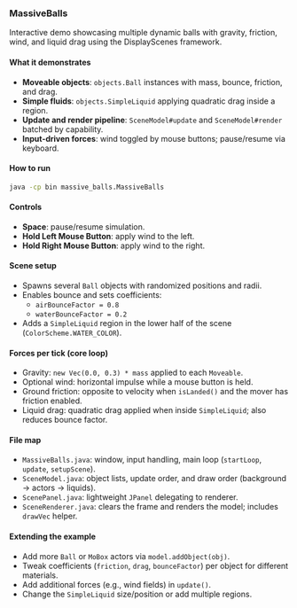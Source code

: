### MassiveBalls

Interactive demo showcasing multiple dynamic balls with gravity, friction, wind, and liquid drag using the DisplayScenes framework.

#### What it demonstrates
- **Moveable objects**: `objects.Ball` instances with mass, bounce, friction, and drag.
- **Simple fluids**: `objects.SimpleLiquid` applying quadratic drag inside a region.
- **Update and render pipeline**: `SceneModel#update` and `SceneModel#render` batched by capability.
- **Input-driven forces**: wind toggled by mouse buttons; pause/resume via keyboard.

#### How to run
```bash
java -cp bin massive_balls.MassiveBalls
```

#### Controls
- **Space**: pause/resume simulation.
- **Hold Left Mouse Button**: apply wind to the left.
- **Hold Right Mouse Button**: apply wind to the right.

#### Scene setup
- Spawns several `Ball` objects with randomized positions and radii.
- Enables bounce and sets coefficients:
  - `airBounceFactor = 0.8`
  - `waterBounceFactor = 0.2`
- Adds a `SimpleLiquid` region in the lower half of the scene (`ColorScheme.WATER_COLOR`).

#### Forces per tick (core loop)
- Gravity: `new Vec(0.0, 0.3) * mass` applied to each `Moveable`.
- Optional wind: horizontal impulse while a mouse button is held.
- Ground friction: opposite to velocity when `isLanded()` and the mover has friction enabled.
- Liquid drag: quadratic drag applied when inside `SimpleLiquid`; also reduces bounce factor.

#### File map
- `MassiveBalls.java`: window, input handling, main loop (`startLoop`, `update`, `setupScene`).
- `SceneModel.java`: object lists, update order, and draw order (background → actors → liquids).
- `ScenePanel.java`: lightweight `JPanel` delegating to renderer.
- `SceneRenderer.java`: clears the frame and renders the model; includes `drawVec` helper.

#### Extending the example
- Add more `Ball` or `MoBox` actors via `model.addObject(obj)`.
- Tweak coefficients (`friction`, `drag`, `bounceFactor`) per object for different materials.
- Add additional forces (e.g., wind fields) in `update()`.
- Change the `SimpleLiquid` size/position or add multiple regions.


